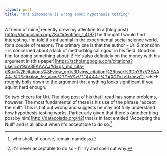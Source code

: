 ```yaml
---
layout: post
title: "Uri Simonsohn is wrong about hypothesis testing"
---
```


 A friend of mine[^1] recently drew my attention to a (blog post)[http://datacolada.org/78a#identifier_1_4197] he thought I would find interesting. I'm told it's influential in the experimental social science world, for a couple of reasons. The primary one is that the author - Uri Simonsohn - is concerned about a lack of methodological rigour in his field. Good on him for doing something about it! He's also definitely on the money with his argument in (this paper)[https://scholar.google.com/citations?user=oY9xV3EAAAAJ#d=gs_md_cita-d&u=%2Fcitations%3Fview_op%3Dview_citation%26user%3DoY9xV3EAAAAJ%26citation_for_view%3DoY9xV3EAAAAJ%3ARGFaLdJalmkC], which roughly boils down to the argument that anything looks significant if you squint hard enough.
 
 So two cheers for Uri. The blog post of his that I read has some problems, however. The most fundamental of these is his use of the phrase "accept the null". This is flat out wrong and suggests he may not fully understand how hypothesis testing works. Particularly given that there's (another blog post by him)[http://datacolada.org/42] that is in fact entitled "Accepting the Null" and is all about when it's acceptable to do so.[^2]
 
 [^1]: who shall, of course, remain nameless
 [^2]: it's never acceptable to do so - I'll try and spell out why.
